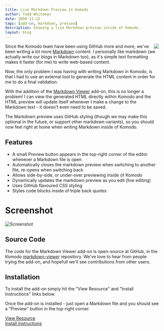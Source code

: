 ```yaml
---
title: Live Markdown Preview in Komodo
author: Todd Whiteman
date: 2099-11-22
tags: [add-on, markdown, preview]
description: Showing a live Markdown preview inside of Komodo.
layout: blog
---
```


<img src="https://raw.githubusercontent.com/dcurtis/markdown-mark/master/png/208x128.png" align="right"/>

Since the Komodo team have been using GitHub more and more, we've been writing a
lot more [Markdown] content. I personally like markdown (we actually write our
blogs in Markdown too), as it's simple text formatting makes it faster (for me)
to write web-based content.

Now, the only problem I was having with writing Markdown in Komodo, is that I
had to use an external tool to generate the HTML content in order for me to do a
final validation.

With the addition of the [Markdown Viewer] add-on, this is no longer a problem!
I can view the generated HTML directly within Komodo and the HTML preview will
update itself whenever I make a change to the Markdown text - it doesn't even
need to be saved.

The Markdown preview uses GitHub styling (though we may make this optional in
the future, or support other markdown variants), so you should now feel right at
home when writing Markdown inside of Komodo.

## Features

- A small Preview button appears in the top-right corner of the editor whenever
  a Markdown file is open
- Automatically closes the markdown preview when switching to another file,
  re-opens when switching back
- Allows side-by-side, or under-over previewing inside of Komodo
- Dynamically updates the markdown preview as you edit (live editing)
- Uses GitHub flavoured CSS styling
- Styles code blocks inside of triple back quotes

# Screenshot

![Screenshot](https://github.com/Komodo/markdown-viewer/raw/master/screenshots/markdown-viewer.png)

## Source Code

The code for the Markdown Viewer add-on is open-source at GitHub, in the Komodo
[markdown-viewer] repository. We've love to hear from people trying the add-on, and
hopefull we'll see contributions from other users.

## Installation

To install the add-on simply hit the "View Resource" and "Install Instructions"
links below.

Once the add-on is installed - just open a Markdown file and you should see a
"Preview" button in the top-right corner.

<div class="centered">
    <div class="spacer"></div>
    <a href="http://komodoide.com/resources/addons/komodo--markdownviewer/" class="button big primary">
        <i class="icon icon-eye"></i>
        View Resource
    </a>
    <div class="spacer-half"></div>
    <span>
        <i class="icon icon-question"></i>
        <a href="http://komodoide.com/resources/install-instructions/#pane-addon" target="_blank">Install Instructions</a>
    </span>
</div>

[Markdown]: http://en.wikipedia.org/wiki/Markdown
[Markdown Viewer]: http://komodoide.com/resources/addons/komodo--markdownviewer/
[markdown-viewer]: https://github.com/Komodo/markdown-viewer
